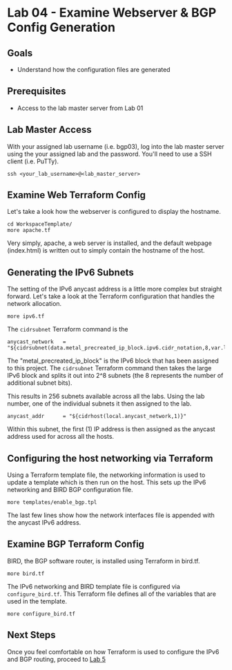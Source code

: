 # Lab 04 - Examine Webserver & BGP Config Generation

## Goals

* Understand how the configuration files are generated

## Prerequisites

* Access to the lab master server from Lab 01

## Lab Master Access

With your assigned lab username (i.e. bgp03), log into the lab master server using the your assigned lab and the password. You'll need to use a SSH client (i.e. PuTTy).

```
ssh <your_lab_username>@<lab_master_server>
```

## Examine Web Terraform Config

Let's take a look how the webserver is configured to display the hostname. 

```
cd WorkspaceTemplate/
more apache.tf
```

Very simply, apache, a web server is installed, and the default webpage (index.html) is written out to simply contain the hostname of the host.

## Generating the IPv6 Subnets

The setting of the IPv6 anycast address is a little more complex but straight forward. Let's take a look at the Terraform configuration that handles the network allocation.

```
more ipv6.tf
```

The ```cidrsubnet``` Terraform command is the 

```
anycast_network   = "${cidrsubnet(data.metal_precreated_ip_block.ipv6.cidr_notation,8,var.lab_number)}"
```
The "metal_precreated_ip_block" is the IPv6 block that has been assigned to this project. The ```cidrsubnet``` Terraform command then takes the large IPv6 block and splits it out into 2^8 subnets (the 8 represents the number of additional subnet bits).

This results in 256 subnets available across all the labs. Using the lab number, one of the individual subnets it then assigned to the lab.

```
anycast_addr      = "${cidrhost(local.anycast_network,1)}"
```
Within this subnet, the first (1) IP address is then assigned as the anycast address used for across all the hosts.

## Configuring the host networking via Terraform

Using a Terraform template file, the networking information is used to update a template which is then run on the host. This sets up the IPv6 networking and BIRD BGP configuration file.

```
more templates/enable_bgp.tpl
```

The last few lines show how the network interfaces file is appended with the anycast IPv6 address.


## Examine BGP Terraform Config

BIRD, the BGP software router, is installed using Terraform in bird.tf.
```
more bird.tf
```

The IPv6 networking and BIRD template file is configured via ```configure_bird.tf```. This Terraform file defines all of the variables that are used in the template.

```
more configure_bird.tf
```

## Next Steps

Once you feel comfortable on how Terraform is used to configure the IPv6 and BGP routing, proceed to [Lab 5](Lab05.md)
